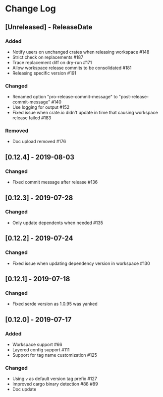 # Change Log

## [Unreleased] - ReleaseDate

### Added

* Notify users on unchanged crates when releasing workspace #148
* Strict check on replacements #187
* Trace replacement diff on dry-run #171
* Allow workspace release commits to be consolidated #181
* Releasing specific version #191

### Changed

* Renamed option "pro-release-commit-message" to
  "post-release-commit-message" #140
* Use logging for output #152
* Fixed issue when crate.io didn't update in time that causing
  workspace release failed #183

### Removed

* Doc upload removed #176

## [0.12.4] - 2019-08-03

### Changed

* Fixed commit message after release #136

## [0.12.3] - 2019-07-28

### Changed

* Only update dependents when needed #135

## [0.12.2] - 2019-07-24

### Changed

* Fixed issue when updating dependency version in workspace #130

## [0.12.1] - 2019-07-18

### Changed

* Fixed serde version as 1.0.95 was yanked

## [0.12.0] - 2019-07-17

### Added

* Workspace support #66
* Layered config support #111
* Support for tag name customization #125

### Changed

* Using `v` as default version tag prefix #127
* Improved cargo binary detection #88 #89
* Doc update
